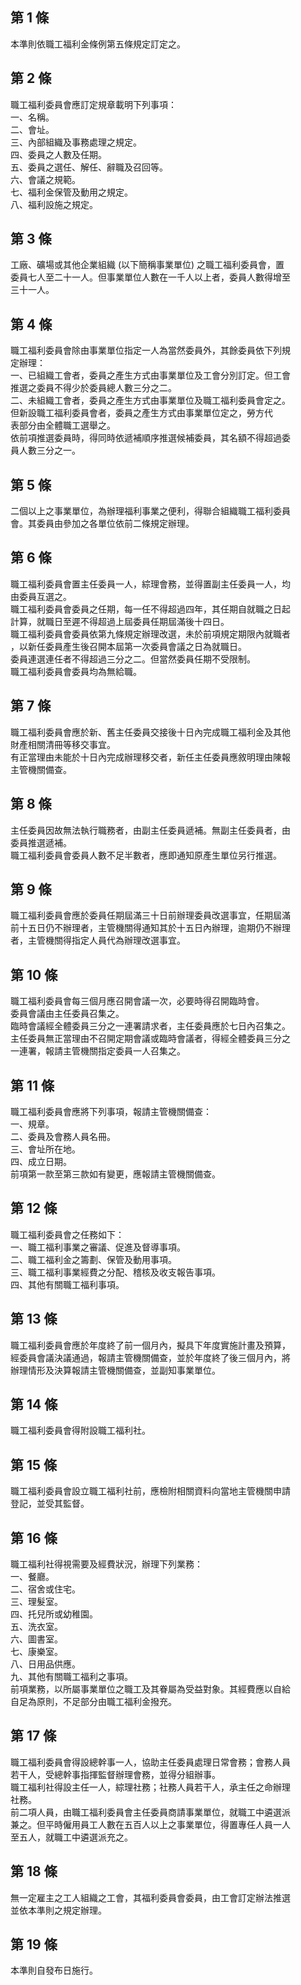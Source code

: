 第 1 條
-------
本準則依職工福利金條例第五條規定訂定之。

第 2 條
-------
職工福利委員會應訂定規章載明下列事項：  
一、名稱。  
二、會址。  
三、內部組織及事務處理之規定。  
四、委員之人數及任期。  
五、委員之選任、解任、辭職及召回等。  
六、會議之規範。  
七、福利金保管及動用之規定。  
八、福利設施之規定。

第 3 條
-------
工廠、礦場或其他企業組織 (以下簡稱事業單位) 之職工福利委員會，置  
委員七人至二十一人。但事業單位人數在一千人以上者，委員人數得增至  
三十一人。

第 4 條
-------
職工福利委員會除由事業單位指定一人為當然委員外，其餘委員依下列規  
定辦理：  
一、已組織工會者，委員之產生方式由事業單位及工會分別訂定。但工會  
    推選之委員不得少於委員總人數三分之二。  
二、未組織工會者，委員之產生方式由事業單位及職工福利委員會定之。  
    但新設職工福利委員會者，委員之產生方式由事業單位定之，勞方代  
    表部分由全體職工選舉之。  
依前項推選委員時，得同時依遞補順序推選候補委員，其名額不得超過委  
員人數三分之一。

第 5 條
-------
二個以上之事業單位，為辦理福利事業之便利，得聯合組織職工福利委員  
會。其委員由參加之各單位依前二條規定辦理。

第 6 條
-------
職工福利委員會置主任委員一人，綜理會務，並得置副主任委員一人，均  
由委員互選之。  
職工福利委員會委員之任期，每一任不得超過四年，其任期自就職之日起  
計算，就職日至遲不得超過上屆委員任期屆滿後十四日。  
職工福利委員會委員依第九條規定辦理改選，未於前項規定期限內就職者  
，以新任委員產生後召開本屆第一次委員會議之日為就職日。  
委員連選連任者不得超過三分之二。但當然委員任期不受限制。  
職工福利委員會委員均為無給職。

第 7 條
-------
職工福利委員會應於新、舊主任委員交接後十日內完成職工福利金及其他  
財產相關清冊等移交事宜。  
有正當理由未能於十日內完成辦理移交者，新任主任委員應敘明理由陳報  
主管機關備查。

第 8 條
-------
主任委員因故無法執行職務者，由副主任委員遞補。無副主任委員者，由  
委員推選遞補。  
職工福利委員會委員人數不足半數者，應即通知原產生單位另行推選。

第 9 條
-------
職工福利委員會應於委員任期屆滿三十日前辦理委員改選事宜，任期屆滿  
前十五日仍不辦理者，主管機關得通知其於十五日內辦理，逾期仍不辦理  
者，主管機關得指定人員代為辦理改選事宜。

第 10 條
--------
職工福利委員會每三個月應召開會議一次，必要時得召開臨時會。  
委員會議由主任委員召集之。  
臨時會議經全體委員三分之一連署請求者，主任委員應於七日內召集之。  
主任委員無正當理由不召開定期會議或臨時會議者，得經全體委員三分之  
一連署，報請主管機關指定委員一人召集之。

第 11 條
--------
職工福利委員會應將下列事項，報請主管機關備查：  
一、規章。  
二、委員及會務人員名冊。  
三、會址所在地。  
四、成立日期。  
前項第一款至第三款如有變更，應報請主管機關備查。

第 12 條
--------
職工福利委員會之任務如下：  
一、職工福利事業之審議、促進及督導事項。  
二、職工福利金之籌劃、保管及動用事項。  
三、職工福利事業經費之分配、稽核及收支報告事項。  
四、其他有關職工福利事項。

第 13 條
--------
職工福利委員會應於年度終了前一個月內，擬具下年度實施計畫及預算，  
經委員會議決議通過，報請主管機關備查，並於年度終了後三個月內，將  
辦理情形及決算報請主管機關備查，並副知事業單位。

第 14 條
--------
職工福利委員會得附設職工福利社。

第 15 條
--------
職工福利委員會設立職工福利社前，應檢附相關資料向當地主管機關申請  
登記，並受其監督。

第 16 條
--------
職工福利社得視需要及經費狀況，辦理下列業務：  
一、餐廳。  
二、宿舍或住宅。  
三、理髮室。  
四、托兒所或幼稚園。  
五、洗衣室。  
六、圖書室。  
七、康樂室。  
八、日用品供應。  
九、其他有關職工福利之事項。  
前項業務，以所屬事業單位之職工及其眷屬為受益對象。其經費應以自給  
自足為原則，不足部分由職工福利金撥充。

第 17 條
--------
職工福利委員會得設總幹事一人，協助主任委員處理日常會務；會務人員  
若干人，受總幹事指揮監督辦理會務，並得分組辦事。  
職工福利社得設主任一人，綜理社務；社務人員若干人，承主任之命辦理  
社務。  
前二項人員，由職工福利委員會主任委員商請事業單位，就職工中遴選派  
兼之。但平時僱用員工人數在五百人以上之事業單位，得置專任人員一人  
至五人，就職工中遴選派充之。

第 18 條
--------
無一定雇主之工人組織之工會，其福利委員會委員，由工會訂定辦法推選  
並依本準則之規定辦理。

第 19 條
--------
本準則自發布日施行。

